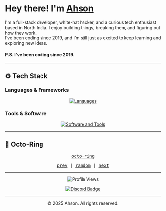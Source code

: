 # Hey there! I'm [Ahson](https://ahson01.github.io)

I'm a full-stack developer, white-hat hacker, and a curious tech enthusiast based in North India. I enjoy building things, breaking them, and figuring out how they work.  
I’ve been coding since 2019, and I’m still just as excited to keep learning and exploring new ideas.

#### P.S. I've been coding since 2019.

---

## ⚙️ Tech Stack

### Languages & Frameworks
<div align="center">
  <a href="https://skillicons.dev" target="_blank">
    <img src="https://skillicons.dev/icons?i=js,python,java,cpp,r,ruby,rust,html,css,tailwind,jquery,react,nodejs,django,dotnet&theme=dark" alt="Languages" />
  </a>
</div>

### Tools & Software
<div align="center">
  <a href="https://skillicons.dev" target="_blank">
    <img src="https://skillicons.dev/icons?i=docker,figma,vim,github,git,postman&theme=dark" alt="Software and Tools" />
  </a>
</div>

---

## 🔗 Octo-Ring

<p align="center">
  <samp>
    <a href="https://octo-ring.com/">octo-ring</a>
  </samp>
</p>

<p align="center">
  <samp>
    <a href="https://octo-ring.com/p/ahson01/prev">prev</a> |
    <a href="https://octo-ring.com/p/ahson01/random">random</a> |
    <a href="https://octo-ring.com/p/ahson01/next">next</a>
  </samp>
</p>

---

<p align="center">
  <img src="https://komarev.com/ghpvc/?username=ahson01&style=for-the-badge" alt="Profile Views">
</p>

<p align="center">
  <a href="https://discord.com/users/1358124434732613862">
    <img src="http://dcbadge.limes.pink/api/shield/1358124434732613862?theme=discord-inverted" alt="Discord Badge">
  </a>
</p>

---

<footer align="center">
  <p>&copy; 2025 Ahson. All rights reserved.</p>
</footer>
